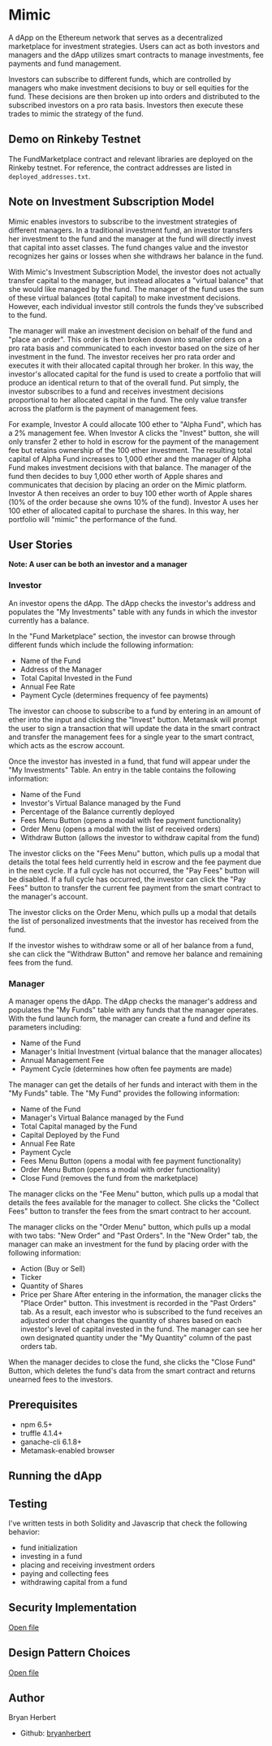 # Mimic
A dApp on the Ethereum network that serves as a decentralized marketplace for investment strategies. Users can act as both investors and managers and the dApp utilizes smart contracts to manage investments, fee payments and fund management.

Investors can subscribe to different funds, which are controlled by managers who make investment decisions to buy or sell equities for the fund. These decisions are then broken up into orders and distributed to the subscribed investors on a pro rata basis. Investors then execute these trades to mimic the strategy of the fund.

## Demo on Rinkeby Testnet
The FundMarketplace contract and relevant libraries are deployed on the Rinkeby testnet. For reference, the contract addresses are listed in `deployed_addresses.txt`.

## Note on Investment Subscription Model
Mimic enables investors to subscribe to the investment strategies of different managers. In a traditional investment fund, an investor transfers her investment to the fund and the manager at the fund will directly invest that capital into asset classes. The fund changes value and the investor recognizes her gains or losses when she withdraws her balance in the fund. 

With Mimic's Investment Subscription Model, the investor does not actually transfer capital to the manager, but instead allocates a "virtual balance" that she would like managed by the fund. The manager of the fund uses the sum of these virtual balances (total capital) to make investment decisions. However, each individual investor still controls the funds they've subscribed to the fund. 

The manager will make an investment decision on behalf of the fund and "place an order". This order is then broken down into smaller orders on a pro rata basis and communicated to each investor based on the size of her investment in the fund. The investor receives her pro rata order and executes it with their allocated capital through her broker. In this way, the investor's allocated capital for the fund is used to create a portfolio that will produce an identical return to that of the overall fund. Put simply, the investor subscribes to a fund and receives investment decisions proportional to her allocated capital in the fund. The only value transfer across the platform is the payment of management fees.

For example, Investor A could allocate 100 ether to "Alpha Fund", which has a 2% management fee. When Investor A clicks the "Invest" button, she will only transfer 2 ether to hold in escrow for the payment of the management fee but retains ownership of the 100 ether investment. The resulting total capital of Alpha Fund increases to 1,000 ether and the manager of Alpha Fund makes investment decisions with that balance. The manager of the fund then decides to buy 1,000 ether worth of Apple shares and communicates that decision by placing an order on the Mimic platform. Investor A then receives an order to buy 100 ether worth of Apple shares (10% of the order because she owns 10% of the fund). Investor A uses her 100 ether of allocated capital to purchase the shares. In this way, her portfolio will "mimic" the performance of the fund.

## User Stories
**Note: A user can be both an investor and a manager**
### Investor
An investor opens the dApp. The dApp checks the investor's address and populates the "My Investments" table with any funds in which the investor currently has a balance. 

In the "Fund Marketplace" section, the investor can browse through different funds which include the following information:
- Name of the Fund
- Address of the Manager
- Total Capital Invested in the Fund
- Annual Fee Rate
- Payment Cycle (determines frequency of fee payments)

The investor can choose to subscribe to a fund by entering in an amount of ether into the input and clicking the "Invest" button. Metamask will prompt the user to sign a transaction that will update the data in the smart contract and transfer the management fees for a single year to the smart contract, which acts as the escrow account. 

Once the investor has invested in a fund, that fund will appear under the "My Investments" Table. An entry in the table contains the following information:
- Name of the Fund
- Investor's Virtual Balance managed by the Fund
- Percentage of the Balance currently deployed
- Fees Menu Button (opens a modal with fee payment functionality)
- Order Menu (opens a modal with the list of received orders)
- Withdraw Button (allows the investor to withdraw capital from the fund)

The investor clicks on the "Fees Menu" button, which pulls up a modal that details the total fees held currently held in escrow and the fee payment due in the next cycle. If a full cycle has not occurred, the "Pay Fees" button will be disabled. If a full cycle has occurred, the investor can click the "Pay Fees" button to transfer the current fee payment from the smart contract to the manager's account.

The investor clicks on the Order Menu, which pulls up a modal that details the list of personalized investments that the investor has received from the fund.

If the investor wishes to withdraw some or all of her balance from a fund, she can click the "Withdraw Button" and remove her balance and remaining fees from the fund.

### Manager
A manager opens the dApp. The dApp checks the manager's address and populates the "My Funds" table with any funds that the manager operates. With the fund launch form, the manager can create a fund and define its parameters including:
- Name of the Fund
- Manager's Initial Investment (virtual balance that the manager allocates)
- Annual Management Fee
- Payment Cycle (determines how often fee payments are made)

The manager can get the details of her funds and interact with them in the "My Funds" table. The "My Fund" provides the following information:
- Name of the Fund
- Manager's Virtual Balance managed by the Fund
- Total Capital managed by the Fund
- Capital Deployed by the Fund
- Annual Fee Rate
- Payment Cycle
- Fees Menu Button (opens a modal with fee payment functionality)
- Order Menu Button (opens a modal with order functionality)
- Close Fund (removes the fund from the marketplace)

The manager clicks on the "Fee Menu" button, which pulls up a modal that details the fees available for the manager to collect. She clicks the "Collect Fees" button to transfer the fees from the smart contract to her account.

The manager clicks on the "Order Menu" button, which pulls up a modal with two tabs: "New Order" and "Past Orders". In the "New Order" tab, the manager can make an investment for the fund by placing order with the following information:
- Action (Buy or Sell)
- Ticker
- Quantity of Shares
- Price per Share
After entering in the information, the manager clicks the "Place Order" button. This investment is recorded in the "Past Orders" tab. As a result, each investor who is subscribed to the fund receives an adjusted order that changes the quantity of shares based on each investor's level of capital invested in the fund. The manager can see her own designated quantity under the "My Quantity" column of the past orders tab.

When the manager decides to close the fund, she clicks the "Close Fund" Button, which deletes the fund's data from the smart contract and returns unearned fees to the investors.

## Prerequisites
- npm 6.5+
- truffle 4.1.4+
- ganache-cli 6.1.8+
- Metamask-enabled browser

## Running the dApp

## Testing
I've written tests in both Solidity and Javascrip that check the following behavior:
- fund initialization
- investing in a fund
- placing and receiving investment orders
- paying and collecting fees
- withdrawing capital from a fund

## Security Implementation
[Open file](https://github.com/dev-bootcamp-2019/final-project-bryanherbert/blob/master/avoiding_common_attacks.md)

## Design Pattern Choices
[Open file](https://github.com/dev-bootcamp-2019/final-project-bryanherbert/blob/master/design_pattern_decisions.md)

## Author
Bryan Herbert
- Github: [bryanherbert](https://github.com/bryanherbert)